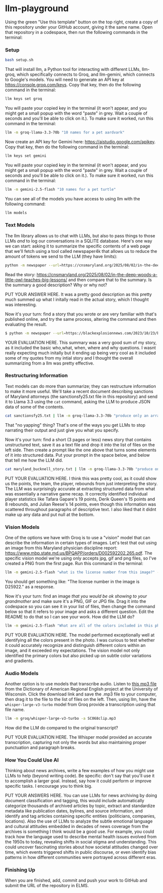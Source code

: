 # llm-playground

Using the green "Use this template" button on the top right, create a copy of this repository under your GitHub account, giving it the same name. Open that repository in a codespace, then run the following commands in the terminal:

### Setup

```bash
bash setup.sh
```

That will install llm, a Python tool for interacting with different LLMs, llm-groq, which specifically connects to Groq, and llm-gemini, which connects to Google's models. You will need to generate an API key at https://console.groq.com/keys. Copy that key, then do the following command in the terminal:

```bash
llm keys set groq
```

You will paste your copied key in the terminal (it won't appear, and you might get a small popup with the word "paste" in grey. Wait a couple of seconds and you'll be able to click on it.). To make sure it worked, run this command in the terminal:

```bash
llm -m groq-llama-3.3-70b "10 names for a pet aardvark"
```

Now create an API key for Gemini here: https://aistudio.google.com/apikey. Copy that key, then do the following command in the terminal:

```bash
llm keys set gemini
```

You will paste your copied key in the terminal (it won't appear, and you might get a small popup with the word "paste" in grey. Wait a couple of seconds and you'll be able to click on it.). To make sure it worked, run this command in the terminal:

```bash
llm -m gemini-2.5-flash "10 names for a pet turtle"
```

You can see all of the models you have access to using llm with the following command:

```bash
llm models
```

### Text Models

The llm library allows us to chat with LLMs, but also to pass things to those LLMs _and_ to log our conversations in a SQLITE database. Here's one way we can start: asking it to summarize the specific contents of a web page that we'll fetch using a tool called newspaper4k that allows us to reduce the amount of tokens we send to the LLM (they have limits):

```bash
python -m newspaper --url=https://cnsmaryland.org/2025/08/02/in-the-deep-woods-a-little-owl-teaches-big-lessons/ -of=text | llm -m groq/openai/gpt-oss-120b "summarize this story in 3 paragraphs"
```

Read the story: https://cnsmaryland.org/2025/08/02/in-the-deep-woods-a-little-owl-teaches-big-lessons/ and then compare that to the summary. Is the summary a good description? Why or why not?

PUT YOUR ANSWER HERE. It was a pretty good description as this pretty much summed up what I initally read in the actual story, which I thought was interesting. 

Now it's your turn: find a story that you wrote or are very familiar with that's published online, and try the same process, altering the command and then evaluating the result.

```bash
$ python -m newspaper --url=https://blackexplosionnews.com/2023/10/23/blog-2023-10-23-panel-featuring-coach-locksley-and-doug-williams-discuss-book-the-rise-of-the-black-quarterback/| llm -m groq/openai/gpt-oss-120b "summarize this story in 3 paragraphs"

```

YOUR EVALUATION HERE. This summary was a very good sum of my story, as it included the basic who,what, when, where and why questions. I wasnt really expecting much initally but it ending up being very cool as it included some of my quotes from my intial story and I thought the overall summarizing from a llm was pretty effective. 

### Restructuring Information

Text models can do more than summarize; they can restructure information to make it more useful. We'll take a recent document describing sanctions of Maryland attorneys (the sanctionsfy25.txt file in this repository) and send it to Llama 3.3 using the `cat` command, asking the LLM to produce JSON data of some of the contents.

```bash
cat sanctionsfy25.txt | llm -m groq-llama-3.3-70b "produce only an array of JSON objects based on the text with the following keys: name, sanction, date, description. The date should be in the yyyy-mm-dd format. No yapping." 
```

That "no yapping" thing? That's one of the ways you get LLMs to stop narrating their output and just give you what you specify.

Now it's your turn: find a short (3 pages or less) news story that contains unstructured text, save it as a text file and drop it into the list of files on the left side. Then create a prompt like the one above that turns some elements of it into structured data. Put your prompt in the space below, and below that tell me how the LLM did.

```bash
cat maryland_bucknell_story.txt | llm -m groq-llama-3.3-70b "produce only an array of JSON objects based on the text with the following keys: player_name, team, position, points, rebounds, assists, quote. No yapping."
```

PUT YOUR EVALUATION HERE. I think this was pretty cool, as it could show us the points, the team, the player, rebounds from just interpreting the story. The LLM was surprisingly accurate at extracting structured data from what was essentially a narrative game recap. It correctly identified individual player statistics like Tafara Gapare's 19 points, Derik Queen's 15 points and 8 rebounds, and Julian Reese's 14 points, even though this information was scattered throughout paragraphs of descriptive text. I also liked that it didnt make up any data and put null at the bottom. 

### Vision Models

One of the options we have with Groq is to use a "vision" model that can describe the information in certain types of images. Let's test that out using an image from this Maryland physician discipline report: https://www.mbp.state.md.us/BPQAPP/orders/D002592202.265.pdf. The specific vision model we're using only accepts jpg, gif and png files, so I've created a PNG from the first page. Run this command in the terminal:

```bash
llm -m gemini-2.5-flash "what is the license number from this image?" -a md_doc.png
```

You should get something like: "The license number in the image is D25922." as a response.

Now it's your turn: find an image _that you would be ok showing to your grandmother_ and make sure it's a PNG, GIF or JPG file. Drag it into the codespace so you can see it in your list of files, then change the command below so that it refers to your image and asks a different question. Edit the README to do that so I can see your work. How did the LLM do?

```bash
llm -m gemini-2.5-flash "What are all of the colors included in this photo" -a colorphoto.png 
```

PUT YOUR EVALUATION HERE. The model performed exceptionally well at identifying all the colors present in the photo. I was curious to test whether it could accurately recognize and distinguish different colors within an image, and it exceeded my expectations. The vision model not only identified the primary colors but also picked up on subtle color variations and gradients.


### Audio Models

Another option is to use models that transcribe audio. Listen to [this mp3 file](https://dare.wisc.edu/audio/south-carolina-desegregating-edisto-state-park/) from the Dictionary of American Regional English project at the University of Wisconsin. Click the download link and save the .mp3 file to your computer, then drag it to the file to the list of files on the left. Then, using llm, have the `whisper-large-v3-turbo` model from Groq provide a transcription using that file name.

```bash
llm -m groq/whisper-large-v3-turbo -a SC068clip.mp3 
```

How did the LLM do compared to the original transcript? 

PUT YOUR EVALUATION HERE. The Whisper model provided an accurate transcription, capturing not only the words but also maintaining proper punctuation and paragraph breaks. 

### How You Could Use AI

Thinking about news archives, write a few examples of how you might use LLMs to help (beyond writing code). Be specific: don't say that you'll use it to accomplish a larger goal. Instead, say how it could perform or improve specific tasks. I encourage you to think big.

PUT YOUR ANSWERS HERE.  You can use LLMs for news archiving by doing document classification and tagging, this would include automatically categorize thousands of archived articles by topic, extract and standardize metadata like publication dates, bylines, and source information, and identify and tag articles containing specific entities (politicians, companies, locations). 
Also the use of LLMs to analyze the subtle emotional language and cultural attitudes embedded in decades of news coverage from the archives is something I think would be a good use. For example, you could track how the language used to describe mental health issues evolved from the 1950s to today, revealing shifts in social stigma and understanding. This could uncover fascinating stories about how societal attitudes changed over time, which events triggered shifts in public discourse, or even identify bias patterns in how different communities were portrayed across different eras. 

### Finishing Up

When you are finished, add, commit and push your work to GitHub and submit the URL of the repository in ELMS.